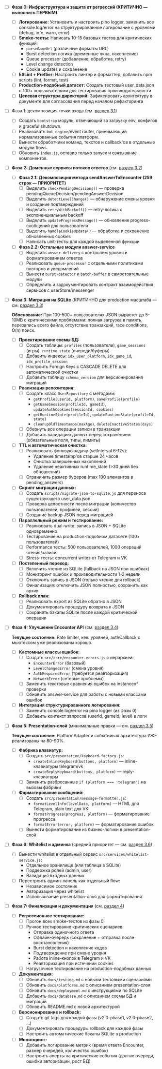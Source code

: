 - [ ] **Фаза 0: Инфраструктура и защита от регрессий (КРИТИЧНО — выполнить ПЕРВЫМ)**
  - [ ] **Логирование:** Установить и настроить pino logger, заменить все console.log/error на структурированное логирование с уровнями (debug, info, warn, error)
  - [ ] **Smoke-тесты:** Написать 10-15 базовых тестов для критических функций:
    - `parseGameUrl` (различные форматы URL)
    - Burst detection логика (временные окна, накопление)
    - Queue processor (добавление, обработка, retry)
    - Level change detection
    - Cookie updates и сохранение
  - [ ] **ESLint + Prettier:** Настроить линтер и форматтер, добавить npm scripts (lint, format, test)
  - [ ] **Production-подобный датасет:** Создать тестовый user_data.json с 100+ пользователями для тестирования производительности
  - [ ] **Целевая структура директорий:** Зафиксировать архитектуру в документе для согласования перед началом рефакторинга

- [ ] Фаза 1: декомпозиция точки входа (см. [раздел 3.1](refactoring.md#31-декомпозиция-точки-входа))
  - [ ] Создать `bootstrap` модуль, отвечающий за загрузку env, конфигов и graceful shutdown.
  - [ ] Реализовать `bot-engine`/event router, принимающий нормализованные события платформ.
  - [ ] Вынести обработчики команд, текстов и callback'ов в отдельные модули flows.
  - [ ] Обновить `index.js`, оставив только запуск и связывание компонентов.

- [ ] **Фаза 2: Доменные сервисы потоков ответов** (см. [раздел 3.2](refactoring.md#32-сервисный-слой-ответов-и-потоков))

  - [ ] **Фаза 2.1: Декомпозиция метода sendAnswerToEncounter (259 строк — ПРИОРИТЕТ)**
    - [ ] Выделить `checkPendingDecisions()` — проверка pendingQueueDecision/pendingAnswerDecision
    - [ ] Выделить `detectLevelChange()` — обнаружение смены уровня и создание подтверждений
    - [ ] Выделить `retryWithBackoff()` — retry-логика с экспоненциальным backoff
    - [ ] Выделить `updateProgressMessage()` — обновление progress-сообщений для пользователя
    - [ ] Выделить `handleCookieUpdate()` — обработка и сохранение обновлённых cookies
    - [ ] Написать unit-тесты для каждой выделенной функции

  - [ ] **Фаза 2.2: Остальные модули answer-service**
    - [ ] Выделить `answer-delivery` с контролем уровня и форматированием ответов
    - [ ] Реализовать `queue-processor` с отдельными политиками повторов и уведомлений
    - [ ] Вынести `burst-detector` и `batch-buffer` в самостоятельные модули
    - [ ] Определить и задокументировать контракт взаимодействия сервисов с userStore/messenger

- [ ] **Фаза 3: Миграция на SQLite** (КРИТИЧНО для production масштаба — см. [раздел 3.3](refactoring.md#33-управление-данными-пользователей))

  **Обоснование:** При 100-500+ пользователях JSON вырастет до 5-10MB с критическими проблемами: полная загрузка в память, перезапись всего файла, отсутствие транзакций, race conditions, O(n) поиск.

  - [ ] **Проектирование схемы БД:**
    - [ ] Создать таблицы: `profiles` (пользователи), `game_sessions` (игры), `runtime_state` (очереди/буферы)
    - [ ] Добавить индексы: `idx_user_platform`, `idx_game_id`, `idx_profile_session`
    - [ ] Настроить Foreign Keys с CASCADE DELETE для автоматической очистки
    - [ ] Добавить таблицу `schema_version` для версионирования миграций

  - [ ] **Реализация репозитория:**
    - [ ] Создать класс `UserRepository` с методами:
      - `getProfile(userId, platform)`, `saveProfile(profile)`
      - `getGameSession(profileId, gameId)`, `updateAuthCookies(sessionId, cookies)`
      - `getRuntimeState(profileId)`, `updateRuntimeState(profileId, state)`
      - `cleanupOldTimestamps(maxAge)`, `deleteInactiveStates(days)`
    - [ ] Обернуть все операции записи в транзакции
    - [ ] Добавить валидацию данных перед сохранением (обязательные поля, типы, лимиты)

  - [ ] **TTL и автоматическая очистка:**
    - [ ] Реализовать фоновую задачу (setInterval 6-12ч):
      - Удаление timestamp'ов старше 24 часов
      - Очистка завершённых накоплений
      - Удаление неактивных runtime_state (>30 дней без обновлений)
    - [ ] Ограничить размер буферов (max 100 элементов в pending_answers)

  - [ ] **Скрипт миграции данных:**
    - [ ] Создать `scripts/migrate-json-to-sqlite.js` для переноса существующего user_data.json
    - [ ] Проверка целостности после миграции (количество пользователей, профилей, сессий)
    - [ ] Создание backup JSON перед миграцией

  - [ ] **Параллельный режим и тестирование:**
    - [ ] Реализовать dual-write: запись в JSON + SQLite одновременно
    - [ ] Тестирование на production-подобном датасете (100+ пользователей)
    - [ ] Performance тесты: 500 пользователей, 1000 операций чтения/записи
    - [ ] Stress-тесты: concurrent writes от Telegram и VK

  - [ ] **Постепенный переход:**
    - [ ] Включить чтение из SQLite (fallback на JSON при ошибках)
    - [ ] Мониторинг ошибок и производительности 1-2 недели
    - [ ] Отключить запись в JSON (только чтение для rollback)
    - [ ] Финализация: отключить JSON полностью, сохранить как архив

  - [ ] **Rollback план:**
    - [ ] Реализовать export из SQLite обратно в JSON
    - [ ] Документировать процедуру возврата к JSON
    - [ ] Сохранять бэкапы SQLite после каждой критической операции

- [ ] **Фаза 4: Улучшение Encounter API** (см. [раздел 3.4](refactoring.md#34-перестройка-encounter-api))

  **Текущее состояние:** Rate limiter, кеш уровней, authCallback с мьютексом уже реализованы хорошо.

  - [ ] **Кастомные классы ошибок:**
    - [ ] Создать `src/core/encounter-errors.js` с иерархией:
      - `EncounterError` (базовый)
      - `LevelChangedError` (смена уровня)
      - `AuthRequiredError` (требуется реавторизация)
      - `NetworkError` (сетевые проблемы)
    - [ ] Заменить текстовые сравнения ошибок на instanceof проверки
    - [ ] Обновить answer-service для работы с новыми классами ошибок

  - [ ] **Интеграция структурированного логирования:**
    - [ ] Заменить console.log/error на pino logger (из фазы 0)
    - [ ] Добавить контекст запросов (userId, gameId, level) в логи

- [ ] **Фаза 5: Presentation-слой** (минимальные правки — см. [раздел 3.5](refactoring.md#35-платформенные-адаптеры-и-событийная-шина))

  **Текущее состояние:** PlatformAdapter и событийная архитектура УЖЕ реализованы на 80-90%.

  - [ ] **Фабрика клавиатур:**
    - [ ] Создать `src/presentation/keyboard-factory.js`:
      - `createInlineKeyboard(buttons, platform)` — inline-клавиатуры telegram/vk
      - `createReplyKeyboard(buttons, platform)` — reply-клавиатуры
    - [ ] Заменить разбросанные `if (platform === 'telegram')` на вызовы фабрики

  - [ ] **Форматирование сообщений:**
    - [ ] Создать `src/presentation/message-formatter.js`:
      - `formatLevelInfo(levelData, platform)` — HTML для Telegram, plain text для VK
      - `formatProgress(progress, platform)` — форматирование прогресса
      - `formatError(error, platform)` — форматирование ошибок
    - [ ] Вынести форматирование из бизнес-логики в presentation-слой

- [ ] **Фаза 6: Whitelist и админка** (средний приоритет — см. [раздел 3.6](refactoring.md#36-админка-и-whitelist))
  - [ ] Вынести whitelist в отдельный сервис `src/services/whitelist-service.js`:
    - Отдельное хранилище (или таблица в SQLite)
    - Поддержка ролей (admin, user)
    - Валидация входных данных
  - [ ] Перестроить админ-панель как отдельный flow:
    - Независимое состояние
    - Авторизация через whitelist
    - Использование presentation-слоя для форматирования

- [ ] **Фаза 7: Финализация и документация** (см. [раздел 4](refactoring.md#4-роадмап-реализации))

  - [ ] **Регрессионное тестирование:**
    - [ ] Прогон всех smoke-тестов из фазы 0
    - [ ] Ручное тестирование критических сценариев:
      - Отправка одиночного ответа
      - Офлайн-очередь (сохранение + отправка после восстановления)
      - Burst detection и накопление кодов
      - Подтверждение при смене уровня
      - Работа inline-кнопок в Telegram и VK
      - Реавторизация при истечении cookies
    - [ ] Нагрузочное тестирование на production-подобных данных

  - [ ] **Документация:**
    - [ ] Обновить `docs/testing.md` с новыми тестовыми сценариями
    - [ ] Обновить `docs/platforms.md` с описанием presentation-слоя
    - [ ] Обновить `docs/deployment.md` с инструкциями по SQLite
    - [ ] Добавить `docs/database.md` с описанием схемы БД и миграций
    - [ ] Обновить README.md с новой архитектурой

  - [ ] **Версионирование и rollback:**
    - [ ] Создать git tags для каждой фазы (v2.0-phase1, v2.0-phase2, ...)
    - [ ] Документировать процедуры rollback для каждой фазы
    - [ ] Настроить автоматические бэкапы SQLite в production

  - [ ] **Мониторинг:**
    - [ ] Добавить логирование метрик (время ответа Encounter, размер очередей, количество ошибок)
    - [ ] Настроить алерты на критические события (долгие очереди, ошибки авторизации, рост БД)
